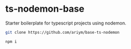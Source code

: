 # ts-nodemon-base

Starter boilerplate for typescript projects using nodemon.

```bash
git clone https://github.com/ariym/base-ts-nodemon

npm i
```

